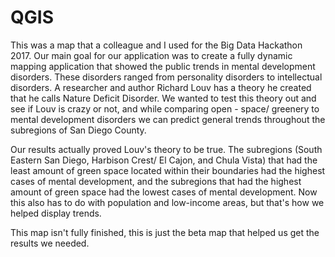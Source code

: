 # QGIS
This was a map that a colleague and I used for the Big Data Hackathon 2017. Our main goal for our application was to create a fully dynamic mapping application that showed the public trends in mental development disorders. These disorders ranged from personality disorders to intellectual disorders. A researcher and author Richard Louv has a theory he created that he calls Nature Deficit Disorder. We wanted to test this theory out and see if Louv is crazy or not, and while comparing open - space/ greenery to mental development disorders we can predict general trends throughout the subregions of San Diego County. 

Our results actually proved Louv's theory to be true. The subregions (South Eastern San Diego, Harbison Crest/ El Cajon, and Chula Vista)  that had the least amount of green space located within their boundaries had the highest cases of mental development, and the subregions that had the highest amount of green space had the lowest cases of mental development. Now this also has to do with population and low-income areas, but that's how we helped display trends. 

This map isn't fully finished, this is just the beta map that helped us get the results we needed.  
